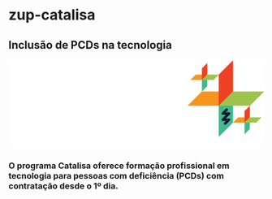 # zup-catalisa
## Inclusão de PCDs na tecnologia

![Logo do Cataisa](imgs/Catalisa-logo.png)



### O programa Catalisa oferece formação profissional em tecnologia para pessoas com deficiência (PCDs) com contratação desde o 1º dia.